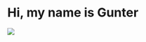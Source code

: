 # Hi, my name is Gunter

![](https://github.com/dhbw-stg-tinf17a/ICC-Pr-sentation/workflows/Continuous%20integration/badge.svg)
